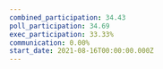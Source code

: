 ```yaml
---
combined_participation: 34.43
poll_participation: 34.69
exec_participation: 33.33%
communication: 0.00%
start_date: 2021-08-16T00:00:00.000Z
---
```

